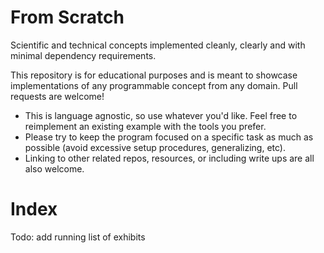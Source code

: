 # From Scratch
Scientific and technical concepts implemented cleanly, clearly and with minimal dependency requirements.

This repository is for educational purposes and is meant to showcase 
implementations of any programmable concept from any domain. Pull
requests are welcome!
- This is language agnostic, so use whatever you'd like. Feel free to
  reimplement an existing example with the tools you prefer.
- Please try to keep the program focused on a specific task as much as possible (avoid
  excessive setup procedures, generalizing, etc).
- Linking to other related repos, resources, or including write ups are all also
  welcome.

# Index

Todo: add running list of exhibits

